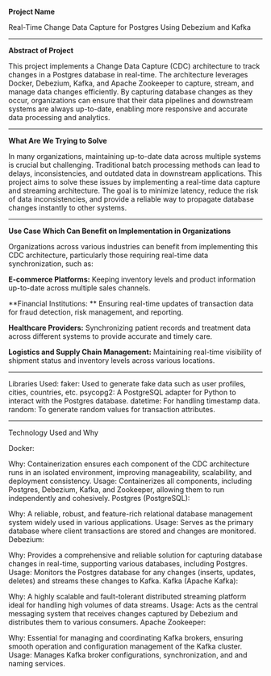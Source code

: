 
**Project Name**

Real-Time Change Data Capture for Postgres Using Debezium and Kafka

------------------------------------------------------------------------------------------------
**Abstract of Project**

This project implements a Change Data Capture (CDC) architecture to track changes in a 
Postgres database in real-time. The architecture leverages Docker, Debezium, Kafka, and
Apache Zookeeper to capture, stream, and manage data changes efficiently. By capturing database 
changes as they occur, organizations can ensure that their data pipelines and downstream systems
are always up-to-date, enabling more responsive and accurate data processing and analytics.

-------------------------------------------------------------------------------------------------

**What Are We Trying to Solve**

In many organizations, maintaining up-to-date data across multiple systems is crucial but 
challenging. Traditional batch processing methods can lead to delays, inconsistencies, and
outdated data in downstream applications. This project aims to solve these issues by implementing
a real-time data capture and streaming architecture. The goal is to minimize latency, reduce
the risk of data inconsistencies, and provide a reliable way to propagate database changes 
instantly to other systems.


-------------------------------------------------------------------------------------------------

**Use Case Which Can Benefit on Implementation in Organizations**

Organizations across various industries can benefit from implementing this CDC architecture,
particularly those requiring real-time data synchronization, such as:

**E-commerce Platforms:** Keeping inventory levels and product information up-to-date across multiple
sales channels.

**Financial Institutions: ** Ensuring real-time updates of transaction data for fraud detection, 
risk management, and reporting.

**Healthcare Providers:** Synchronizing patient records and treatment data across different systems
to provide accurate and timely care.

**Logistics and Supply Chain Management:** Maintaining real-time visibility of shipment status
and inventory levels across various locations.


-------------------------------------------------------------------------------------------------

Libraries Used:
faker: Used to generate fake data such as user profiles, cities, countries, etc.
psycopg2: A PostgreSQL adapter for Python to interact with the Postgres database.
datetime: For handling timestamp data.
random: To generate random values for transaction attributes.


-------------------------------------------------------------------------------------------------

Technology Used and Why

Docker:

Why: Containerization ensures each component of the CDC architecture runs in an isolated environment, improving manageability, scalability, and deployment consistency.
Usage: Containerizes all components, including Postgres, Debezium, Kafka, and Zookeeper, allowing them to run independently and cohesively.
Postgres (PostgreSQL):

Why: A reliable, robust, and feature-rich relational database management system widely used in various applications.
Usage: Serves as the primary database where client transactions are stored and changes are monitored.
Debezium:

Why: Provides a comprehensive and reliable solution for capturing database changes in real-time, supporting various databases, including Postgres.
Usage: Monitors the Postgres database for any changes (inserts, updates, deletes) and streams these changes to Kafka.
Kafka (Apache Kafka):

Why: A highly scalable and fault-tolerant distributed streaming platform ideal for handling high volumes of data streams.
Usage: Acts as the central messaging system that receives changes captured by Debezium and distributes them to various consumers.
Apache Zookeeper:

Why: Essential for managing and coordinating Kafka brokers, ensuring smooth operation and configuration management of the Kafka cluster.
Usage: Manages Kafka broker configurations, synchronization, and and naming services.


